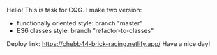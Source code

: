 Hello!
This is task for CQG.
I make two version:

- functionally oriented style: branch "master"
- ES6 classes style: branch "refactor-to-classes"

Deploy link: https://chebb44-brick-racing.netlify.app/
Have a nice day!
